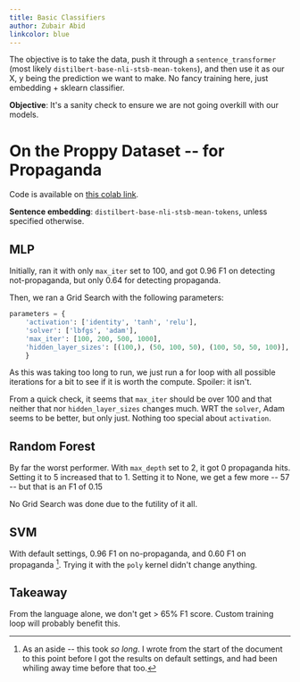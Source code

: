 ```yaml
---
title: Basic Classifiers
author: Zubair Abid
linkcolor: blue
---
```


The objective is to take the data, push it through a `sentence_transformer`
(most likely `distilbert-base-nli-stsb-mean-tokens`), and then use it as our X,
y being the prediction we want to make. No fancy training here, just embedding +
sklearn classifier. 

**Objective**: It's a sanity check to ensure we are not going overkill with our
models.

# On the Proppy Dataset -- for Propaganda

Code is available on [this colab link].

**Sentence embedding**: `distilbert-base-nli-stsb-mean-tokens`, unless specified
otherwise.

## MLP

Initially, ran it with only `max_iter` set to 100, and got $0.96$ F1 on
detecting not-propaganda, but only $0.64$ for detecting propaganda.

Then, we ran a Grid Search with the following parameters:

```python
parameters = {
    'activation': ['identity', 'tanh', 'relu'],
    'solver': ['lbfgs', 'adam'], 
    'max_iter': [100, 200, 500, 1000], 
    'hidden_layer_sizes': [(100,), (50, 100, 50), (100, 50, 50, 100)], 
    }
```

As this was taking too long to run, we just run a for loop with all possible
iterations for a bit to see if it is worth the compute. Spoiler: it isn't.

From a quick check, it seems that `max_iter` should be over 100 and that neither
that nor `hidden_layer_sizes` changes much. WRT the `solver`, Adam seems to be
better, but only just. Nothing too special about `activation`.

## Random Forest

By far the worst performer. With `max_depth` set to 2, it got 0 propaganda hits.
Setting it to 5 increased that to 1. Setting it to None, we get a few more --
57 -- but that is an F1 of $0.15$

No Grid Search was done due to the futility of it all.

## SVM

With default settings, $0.96$ F1 on no-propaganda, and $0.60$ F1 on propaganda
[^svmtime]. Trying it with the `poly` kernel didn't change anything.

[^svmtime]: As an aside -- this took *so long*. I wrote from the start of the
document to this point before I got the results on default settings, and had
been whiling away time before that too.

## Takeaway

From the language alone, we don't get > 65% F1 score. Custom training loop will
probably benefit this.

[this colab link]: https://colab.research.google.com/drive/1qTCiywH1UXvopLCY83hoAI4M3xCyv9Jl#scrollTo=Sq79yswoD2XM
